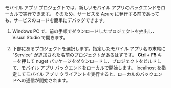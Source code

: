 
モバイル アプリ プロジェクトでは、新しいモバイル アプリのバックエンドをローカルで実行できます。 そのため、サービスを Azure に発行する前であっても、サービスのコードを簡単にデバッグできます。

1. Windows PC で、前の手順でダウンロードしたプロジェクトを抽出し、Visual Studio で開きます。

2. 下部にあるプロジェクトを選択します。指定したモバイル アプリ名の末尾に "Service" が追加された名前のプロジェクトがあるはずです。 **Ctrl + F5** キーを押して nuget パッケージをダウンロードし、プロジェクトをビルドして、モバイル アプリ バックエンドをローカルで開始します。 localhost を指定してモバイル アプリ クライアントを実行すると、ローカルのバックエンドへの通信が開始されます。





